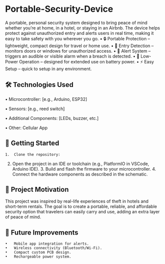 # Portable-Security-Device
A portable, personal security system designed to bring peace of mind whether you’re at home, in a hotel, or staying in an Airbnb. The device helps protect against unauthorized entry and alerts users in real time, making it easy to take safety with you wherever you go.
	•	🔒 Portable Protection – lightweight, compact design for travel or home use.
	•	🚪 Entry Detection – monitors doors or windows for unauthorized access.
	•	📢 Alert System – triggers an audible or visible alarm when a breach is detected.
	•	🔋 Low-Power Operation – designed for extended use on battery power.
	•	⚡ Easy Setup – quick to setup in any environment.

## 🛠️ Technologies Used
  •	Microcontroller: [e.g., Arduino, ESP32]
  
  •	Sensors: [e.g., reed switch]
  
  •	Additional Components: [LEDs, buzzer, etc.]
  
  • Other: Cellular App

## 🚀 Getting Started
	1.	Clone the repository:
  2.	Open the project in an IDE or toolchain (e.g., PlatformIO in VSCode, Arduino IDE).
	3.	Build and flash the firmware to your microcontroller.
	4.	Connect the hardware components as described in the schematic.

## 📖 Project Motivation
This project was inspired by real-life experiences of theft in hotels and short-term rentals. The goal is to create a portable, reliable, and affordable security option that travelers can easily carry and use, adding an extra layer of peace of mind.


## 🧩 Future Improvements
	•	Mobile app integration for alerts.
	•	Wireless connectivity (Bluetooth/Wi-Fi).
	•	Compact custom PCB design.
	•	Rechargeable power system.
